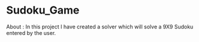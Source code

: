 # Sudoku_Game
About : In this project I have created a solver which will solve a 9X9 Sudoku entered by the user.
